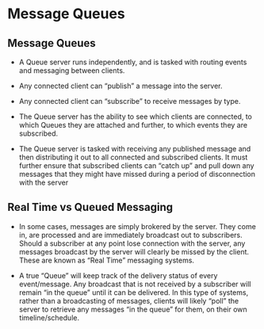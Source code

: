 # Message Queues

## Message Queues
- A Queue server runs independently, and is tasked with routing events and messaging between clients.

- Any connected client can “publish” a message into the server.
- Any connected client can “subscribe” to receive messages by type.
- The Queue server has the ability to see which clients are connected, to which Queues they are attached and further, to which events they are subscribed.

- The Queue server is tasked with receiving any published message and then distributing it out to all connected and subscribed clients. It must further ensure that subscribed clients can “catch up” and pull down any messages that they might have missed during a period of disconnection with the server

## Real Time vs Queued Messaging
- In some cases, messages are simply brokered by the server. They come in, are processed and are immediately broadcast out to subscribers. Should a subscriber at any point lose connection with the server, any messages broadcast by the server will clearly be missed by the client. These are known as “Real Time” messaging systems.

- A true “Queue” will keep track of the delivery status of every event/message. Any broadcast that is not received by a subscriber will remain “in the queue” until it can be delivered. In this type of systems, rather than a broadcasting of messages, clients will likely “poll” the server to retrieve any messages “in the queue” for them, on their own timeline/schedule.

